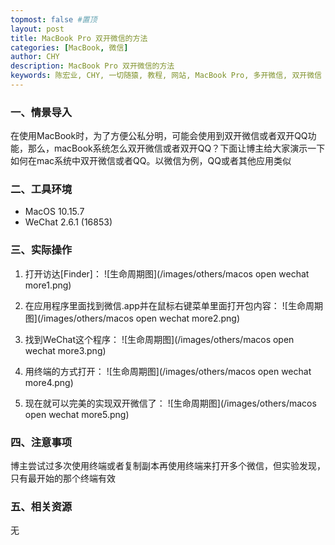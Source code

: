 ```yaml
---
topmost: false #置顶
layout: post
title: MacBook Pro 双开微信的方法
categories: [MacBook, 微信]
author: CHY
description: MacBook Pro 双开微信的方法
keywords: 陈宏业, CHY, 一切随猿, 教程, 网站, MacBook Pro, 多开微信, 双开微信
---
```


### 一、情景导入
在使用MacBook时，为了方便公私分明，可能会使用到双开微信或者双开QQ功能，那么，macBook系统怎么双开微信或者双开QQ？下面让博主给大家演示一下如何在mac系统中双开微信或者QQ。以微信为例，QQ或者其他应用类似


### 二、工具环境
+ MacOS 10.15.7
+ WeChat 2.6.1 (16853)

### 三、实际操作
1. 打开访达[Finder]：
![生命周期图](/images/others/macos open wechat more1.png)

1. 在应用程序里面找到微信.app并在鼠标右键菜单里面打开包内容：
![生命周期图](/images/others/macos open wechat more2.png)

1. 找到WeChat这个程序：
![生命周期图](/images/others/macos open wechat more3.png)

1. 用终端的方式打开：
![生命周期图](/images/others/macos open wechat more4.png)

1. 现在就可以完美的实现双开微信了：
![生命周期图](/images/others/macos open wechat more5.png)

### 四、注意事项
博主尝试过多次使用终端或者复制副本再使用终端来打开多个微信，但实验发现，只有最开始的那个终端有效

### 五、相关资源
无
